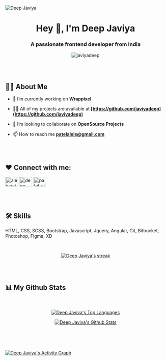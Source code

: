 <!-- <span align="center">[![MasterHead](https://www.touchmediaads.com/myimg/b1.3.gif)](https://github.com/javiyadeep)
</span> -->

![Deep Javiya](https://i.postimg.cc/nccpZwDL/deep-banner-dark.png)

<h1 align="center">Hey 👋, I'm Deep Javiya</h1>
<h3 align="center">A passionate frontend developer from India</h3>
<p align="center"> <img src="https://komarev.com/ghpvc/?username=javiyadeep&label=Profile%20views&color=0e75b6&style=flat" alt="javiyadeep" /> </p>

<br>
<br>

## 🙋‍♂️ About Me

- 🔭 I’m currently working on **Wrappixel**

- 👨‍💻 All of my projects are available at **[https://github.com/javiyadeep](https://github.com/javiyadeep)**

- 👯 I’m looking to collaborate on **OpenSource Projects**

- 📫 How to reach me **patelaleis@gmail.com**

<br>
<br>

## ❤ Connect with me:
<p align="left">
<a href="https://twitter.com/javiyadeep_0210" target="_blank"><img align="center" src="https://raw.githubusercontent.com/rahuldkjain/github-profile-readme-generator/master/src/images/icons/Social/twitter.svg" alt="aleispatel" height="30" width="40" /></a>
<a href="https://www.linkedin.com/in/deep-javiya-a036121b9/" target="_blank"><img align="center" src="https://raw.githubusercontent.com/rahuldkjain/github-profile-readme-generator/master/src/images/icons/Social/linked-in-alt.svg" alt="deep javiya" height="30" width="40" /></a>
<a href="https://instagram.com/patel_aleis" target="_blank"><img align="center" src="https://raw.githubusercontent.com/rahuldkjain/github-profile-readme-generator/master/src/images/icons/Social/instagram.svg" alt="patel_aleis" height="30" width="40" /></a>
</p>


<br>
<br>


## 🛠 Skills
HTML, CSS, SCSS, Bootstrap, Javascript, Jquery, Angular, Git, Bitbucket, Photoshop, Figma, XD

<br>


<p align="center">
    <a href="https://github.com/javiyadeep/github-readme-streak-stats">
        <img title="🔥 Get streak stats for your profile at git.io/streak-stats" alt="Deep Javiya's streak" src="https://github-readme-streak-stats.herokuapp.com/?user=javiyadeep&theme=black-ice&hide_border=true&stroke=0000&background=060A0CD0"/>
    </a>
</p>

<br>
<br>


## 📊 My Github Stats

  <br/>
  <p align="center">
   <a href="https://github.com/javiyadeep/github-readme-stats"><img alt="Deep Javiya's Top Languages" src="https://github-readme-stats.vercel.app/api/top-langs/?username=javiyadeep&langs_count=8&count_private=true&layout=compact&theme=react&hide_border=true&bg_color=0D1117" /></a>
  </p>
  
  <p align="center">
   <a href="https://github.com/javiyadeep/github-readme-stats"><img alt="Deep Javiya's Github Stats" src="https://github-readme-stats.vercel.app/api?username=javiyadeep&show_icons=true&count_private=true&theme=react&hide_border=true&bg_color=0D1117" /></a>
 </p>
    
  <br/>


<br/>
<br/>

<a href="https://github.com/javiyadeep/github-readme-activity-graph"><img alt="Deep Javiya's Activity Graph" src="https://activity-graph.herokuapp.com/graph?username=javiyadeep&bg_color=0D1117&color=5BCDEC&line=5BCDEC&point=FFFFFF&hide_border=true" /></a>

<br/>
<br/>
